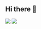 ## Hi there 👋


<img src="https://img.shields.io/badge/react-20232a.svg?style=for-the-badge&logo=react&logoColor=61DAFB" />
<img src="https://img.shields.io/badge/react-%2320232a.svg?style=for-the-badge&logo=react&logoColor=%2361DAFB" />


<!--
**momobread/momobread** is a ✨ _special_ ✨ repository because its `README.md` (this file) appears on your GitHub profile.

Here are some ideas to get you started:




- 🔭 I’m currently working on ...
- 🌱 I’m currently learning ...
- 👯 I’m looking to collaborate on ...
- 🤔 I’m looking for help with ...
- 💬 Ask me about ...
- 📫 How to reach me: ...
- 😄 Pronouns: ...
- ⚡ Fun fact: ...
-->
